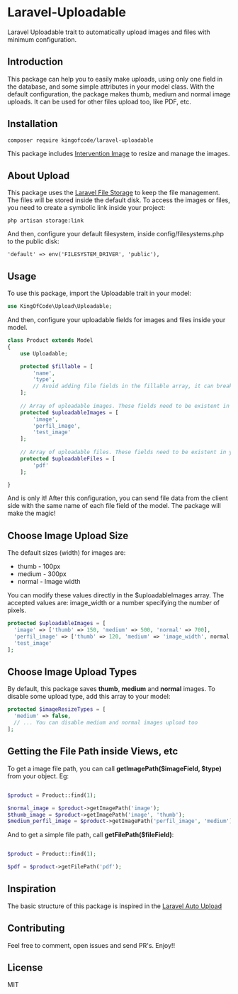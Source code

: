 # Laravel-Uploadable

Laravel Uploadable trait to automatically upload images and files with minimum configuration. 

## Introduction

This package can help you to easily make uploads, using only one field in the database, and some simple attributes in your model class. With 
the default configuration, the package makes thumb, medium and normal image uploads. It can be used for other files upload too, like PDF, etc.

## Installation

```
composer require kingofcode/laravel-uploadable
```

This package includes [Intervention Image](http://image.intervention.io/) to resize and manage the images.

## About Upload

This package uses the [Laravel File Storage](https://laravel.com/docs/5.5/filesystem) to keep the file management. The files will 
be stored inside the default disk. To access the images or files, you need to create a symbolic link inside your project:

```
php artisan storage:link
```

And then, configure your default filesystem, inside config/filesystems.php to the public disk:

```
'default' => env('FILESYSTEM_DRIVER', 'public'),
```

## Usage

To use this package, import the Uploadable trait in your model:

```php
use KingOfCode\Upload\Uploadable;
```

And then, configure your uploadable fields for images and files inside your model.

```php
class Product extends Model
{
    use Uploadable;

    protected $fillable = [
        'name',
        'type',
        // Avoid adding file fields in the fillable array, it can break the correct upload
    ];
    
    // Array of uploadable images. These fields need to be existent in your database table
    protected $uploadableImages = [
        'image',
        'perfil_image',
        'test_image'
    ];
    
    // Array of uploadable files. These fields need to be existent in your database table
    protected $uploadableFiles = [
        'pdf'
    ];

}
```

And is only it! After this configuration, you can send file data from the client side with the same name of each file field of the model. The package
will make the magic!

## Choose Image Upload Size

The default sizes (width) for images are:

* thumb - 100px
* medium - 300px
* normal - Image width

You can modify these values directly in the $uploadableImages array. The accepted values are: image_width or a number specifying the number of pixels.

```php
protected $uploadableImages = [
  'image' => ['thumb' => 150, 'medium' => 500, 'normal' => 700],
  'perfil_image' => ['thumb' => 120, 'medium' => 'image_width', normal => 2000],
  'test_image'
];
```

## Choose Image Upload Types

By default, this package saves **thumb**, **medium** and **normal** images. To disable some upload type, add this array to your model:

```php
protected $imageResizeTypes = [
  'medium' => false,
  // ... You can disable medium and normal images upload too
];
```

## Getting the File Path inside Views, etc

To get a image file path, you can call **getImagePath($imageField, $type)** from your object. Eg:

```php

$product = Product::find(1);

$normal_image = $product->getImagePath('image');
$thumb_image = $product->getImagePath('image', 'thumb');
$medium_perfil_image = $product->getImagePath('perfil_image', 'medium');

```

And to get a simple file path, call **getFilePath($fileField)**:

```php

$product = Product::find(1);

$pdf = $product->getFilePath('pdf');

```

## Inspiration

The basic structure of this package is inspired in the [Laravel Auto Upload](https://github.com/dees040/laravel-auto-upload)

## Contributing

Feel free to comment, open issues and send PR's. Enjoy!!

## License

MIT

